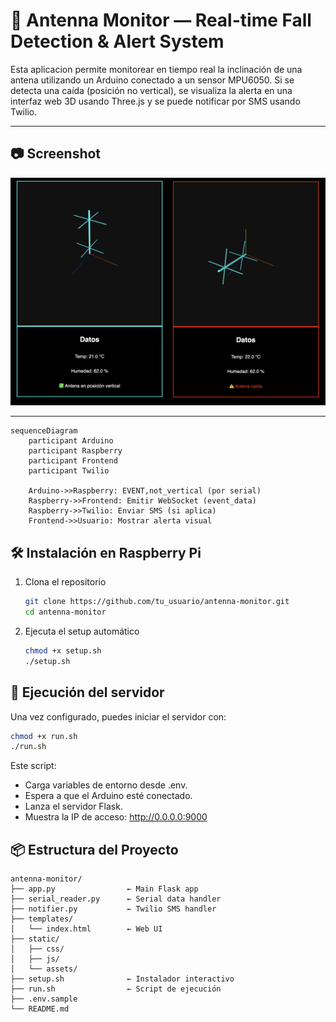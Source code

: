# 📡 Antenna Monitor — Real-time Fall Detection & Alert System

Esta aplicacion permite monitorear en tiempo real la inclinación de una antena utilizando un Arduino conectado a un sensor MPU6050. Si se detecta una caída (posición no vertical), se visualiza la alerta en una interfaz web 3D usando Three.js y se puede notificar por SMS usando Twilio.

---

## 📷 Screenshot

![App Screenshot](../figs/AntennaMonitor.png)

---

 
```mermaid
sequenceDiagram
    participant Arduino
    participant Raspberry
    participant Frontend
    participant Twilio

    Arduino->>Raspberry: EVENT,not_vertical (por serial)
    Raspberry->>Frontend: Emitir WebSocket (event_data)
    Raspberry->>Twilio: Enviar SMS (si aplica)
    Frontend->>Usuario: Mostrar alerta visual
```

## 🛠️ Instalación en Raspberry Pi

1.	Clona el repositorio
    ```bash
    git clone https://github.com/tu_usuario/antenna-monitor.git
    cd antenna-monitor
    ```
2.	Ejecuta el setup automático
    ```bash
    chmod +x setup.sh
    ./setup.sh
    ```

## 🚀 Ejecución del servidor

Una vez configurado, puedes iniciar el servidor con:

```bash
chmod +x run.sh
./run.sh
```

Este script:
- Carga variables de entorno desde .env.
- Espera a que el Arduino esté conectado.
- Lanza el servidor Flask.
- Muestra la IP de acceso: http://0.0.0.0:9000


## 📦 Estructura del Proyecto

```plaintext
antenna-monitor/
├── app.py                ← Main Flask app
├── serial_reader.py      ← Serial data handler
├── notifier.py           ← Twilio SMS handler
├── templates/
│   └── index.html        ← Web UI
├── static/
│   ├── css/
│   ├── js/
│   └── assets/
├── setup.sh              ← Instalador interactivo
├── run.sh                ← Script de ejecución
├── .env.sample
└── README.md
```